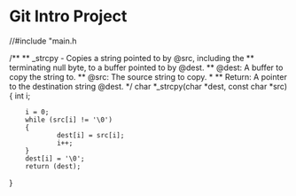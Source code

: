 # Git Intro Project

//#include "main.h

/**
 ** _strcpy - Copies a string pointed to by @src, including the
 **           terminating null byte, to a buffer pointed to by @dest.
 ** @dest: A buffer to copy the string to.
 ** @src: The source string to copy.
 *
 ** Return: A pointer to the destination string @dest.
 */
char *_strcpy(char *dest, const char *src)
{
        int i;

        i = 0;
        while (src[i] != '\0')
        {
                dest[i] = src[i];
                i++;
        }
        dest[i] = '\0';
        return (dest);
}
